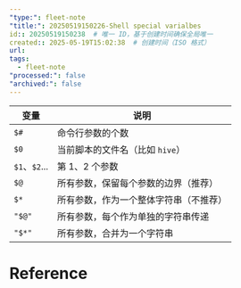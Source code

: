 ```yaml
---
"type:": fleet-note
"title:": 20250519150226-Shell special varialbes
id:: 20250519150238  # 唯一 ID，基于创建时间确保全局唯一
created:: 2025-05-19T15:02:38  # 创建时间（ISO 格式）
url: 
tags:
  - fleet-note
"processed:": false
"archived:": false
---
```


| 变量           | 说明                  |
| ------------ | ------------------- |
| `$#`         |  命令行参数的个数           |
| `$0`         | 当前脚本的文件名（比如 `hive`） |
| `$1`、`$2`... | 第 1、2 个参数           |
| `$@`         | 所有参数，保留每个参数的边界（推荐）  |
| `$*`         | 所有参数，作为一个整体字符串（不推荐） |
| `"$@"`       | 所有参数，每个作为单独的字符串传递   |
| `"$*"`       | 所有参数，合并为一个字符串       |

# Reference